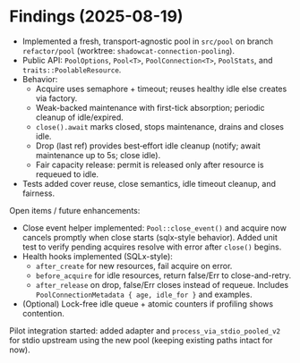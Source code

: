 # Findings (2025-08-19)

- Implemented a fresh, transport-agnostic pool in `src/pool` on branch `refactor/pool` (worktree: `shadowcat-connection-pooling`).
- Public API: `PoolOptions`, `Pool<T>`, `PoolConnection<T>`, `PoolStats`, and `traits::PoolableResource`.
- Behavior:
  - Acquire uses semaphore + timeout; reuses healthy idle else creates via factory.
  - Weak-backed maintenance with first-tick absorption; periodic cleanup of idle/expired.
  - `close().await` marks closed, stops maintenance, drains and closes idle.
  - Drop (last ref) provides best‑effort idle cleanup (notify; await maintenance up to 5s; close idle).
  - Fair capacity release: permit is released only after resource is requeued to idle.
- Tests added cover reuse, close semantics, idle timeout cleanup, and fairness.

Open items / future enhancements:
- Close event helper implemented: `Pool::close_event()` and acquire now cancels
  promptly when close starts (sqlx-style behavior). Added unit test to verify
  pending acquires resolve with error after `close()` begins.
- Health hooks implemented (SQLx-style):
  - `after_create` for new resources, fail acquire on error.
  - `before_acquire` for idle resources, return false/Err to close-and-retry.
  - `after_release` on drop, false/Err closes instead of requeue.
  Includes `PoolConnectionMetadata { age, idle_for }` and examples.
- (Optional) Lock-free idle queue + atomic counters if profiling shows contention.

Pilot integration started: added adapter and `process_via_stdio_pooled_v2` for
stdio upstream using the new pool (keeping existing paths intact for now).
